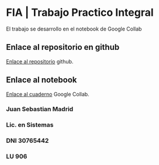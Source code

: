 # FIA | Trabajo Practico Integral
El trabajo se desarrollo en el notebook de Google Collab
## Enlace al repositorio en github
[Enlace al repositorio](https://github.com/openjuy/FIA2023-TPI) github.
## Enlace al notebook
[Enlace al cuaderno](https://colab.research.google.com/drive/1fxh2rppNwN814xzKJeoQW5Z0matDfF6N#scrollTo=4Pgk5eDA6O9O) Google Collab.
### Juan Sebastian Madrid
### Lic. en Sistemas
### DNI 30765442
### LU 906
